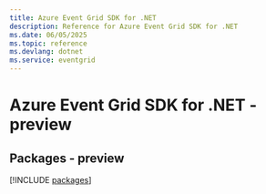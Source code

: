 ```yaml
---
title: Azure Event Grid SDK for .NET
description: Reference for Azure Event Grid SDK for .NET
ms.date: 06/05/2025
ms.topic: reference
ms.devlang: dotnet
ms.service: eventgrid
---
```

# Azure Event Grid SDK for .NET - preview
## Packages - preview
[!INCLUDE [packages](event-grid-index.md)]